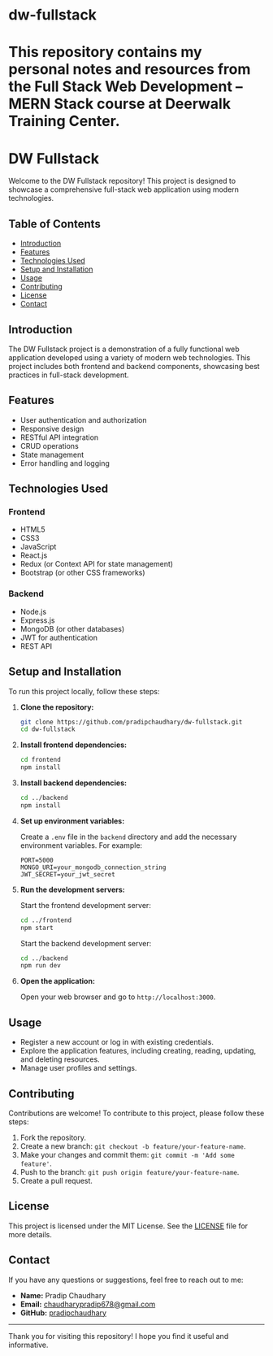 
# dw-fullstack

This repository contains my personal notes and resources from the Full Stack Web Development – MERN Stack course at Deerwalk Training Center.
=======
# DW Fullstack

Welcome to the DW Fullstack repository! This project is designed to showcase a comprehensive full-stack web application using modern technologies.

## Table of Contents

-   [Introduction](#introduction)
-   [Features](#features)
-   [Technologies Used](#technologies-used)
-   [Setup and Installation](#setup-and-installation)
-   [Usage](#usage)
-   [Contributing](#contributing)
-   [License](#license)
-   [Contact](#contact)

## Introduction

The DW Fullstack project is a demonstration of a fully functional web application developed using a variety of modern web technologies. This project includes both frontend and backend components, showcasing best practices in full-stack development.

## Features

-   User authentication and authorization
-   Responsive design
-   RESTful API integration
-   CRUD operations
-   State management
-   Error handling and logging

## Technologies Used

### Frontend

-   HTML5
-   CSS3
-   JavaScript
-   React.js
-   Redux (or Context API for state management)
-   Bootstrap (or other CSS frameworks)

### Backend

-   Node.js
-   Express.js
-   MongoDB (or other databases)
-   JWT for authentication
-   REST API

## Setup and Installation

To run this project locally, follow these steps:

1. **Clone the repository:**

    ```bash
    git clone https://github.com/pradipchaudhary/dw-fullstack.git
    cd dw-fullstack
    ```

2. **Install frontend dependencies:**

    ```bash
    cd frontend
    npm install
    ```

3. **Install backend dependencies:**

    ```bash
    cd ../backend
    npm install
    ```

4. **Set up environment variables:**

    Create a `.env` file in the `backend` directory and add the necessary environment variables. For example:

    ```plaintext
    PORT=5000
    MONGO_URI=your_mongodb_connection_string
    JWT_SECRET=your_jwt_secret
    ```

5. **Run the development servers:**

    Start the frontend development server:

    ```bash
    cd ../frontend
    npm start
    ```

    Start the backend development server:

    ```bash
    cd ../backend
    npm run dev
    ```

6. **Open the application:**

    Open your web browser and go to `http://localhost:3000`.

## Usage

-   Register a new account or log in with existing credentials.
-   Explore the application features, including creating, reading, updating, and deleting resources.
-   Manage user profiles and settings.

## Contributing

Contributions are welcome! To contribute to this project, please follow these steps:

1. Fork the repository.
2. Create a new branch: `git checkout -b feature/your-feature-name`.
3. Make your changes and commit them: `git commit -m 'Add some feature'`.
4. Push to the branch: `git push origin feature/your-feature-name`.
5. Create a pull request.

## License

This project is licensed under the MIT License. See the [LICENSE](LICENSE) file for more details.

## Contact

If you have any questions or suggestions, feel free to reach out to me:

-   **Name:** Pradip Chaudhary
-   **Email:** [chaudharypradip678@gmail.com](mailto:chaudharypradip678@gamil.com)
-   **GitHub:** [pradipchaudhary](https://github.com/pradipchaudhary)

---

Thank you for visiting this repository! I hope you find it useful and informative.

